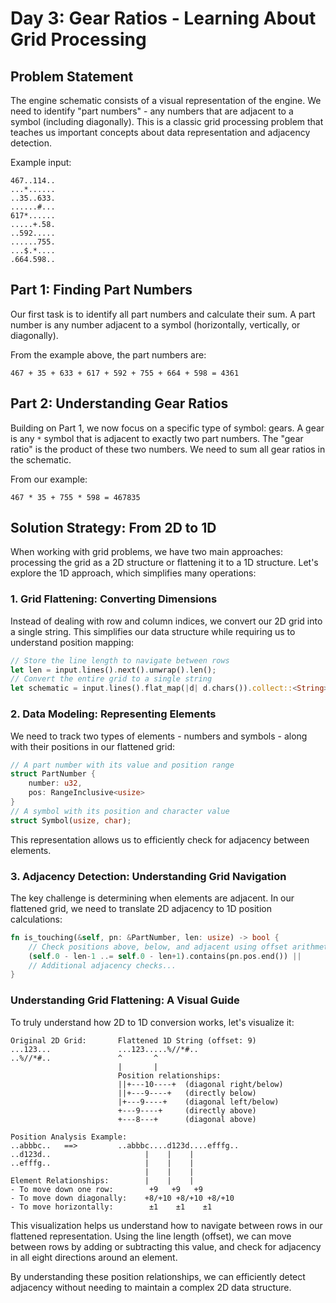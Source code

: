 # Day 3: Gear Ratios - Learning About Grid Processing

## Problem Statement
The engine schematic consists of a visual representation of the engine. We need to identify "part numbers" - any numbers that are adjacent to a symbol (including diagonally). This is a classic grid processing problem that teaches us important concepts about data representation and adjacency detection.

Example input:
```
467..114..
...*......
..35..633.
......#...
617*......
.....+.58.
..592.....
......755.
...$.*....
.664.598..
```

## Part 1: Finding Part Numbers
Our first task is to identify all part numbers and calculate their sum. A part number is any number adjacent to a symbol (horizontally, vertically, or diagonally).

From the example above, the part numbers are:
```
467 + 35 + 633 + 617 + 592 + 755 + 664 + 598 = 4361
```

## Part 2: Understanding Gear Ratios
Building on Part 1, we now focus on a specific type of symbol: gears. A gear is any `*` symbol that is adjacent to exactly two part numbers. The "gear ratio" is the product of these two numbers. We need to sum all gear ratios in the schematic.

From our example:
```
467 * 35 + 755 * 598 = 467835
```

## Solution Strategy: From 2D to 1D

When working with grid problems, we have two main approaches: processing the grid as a 2D structure or flattening it to a 1D structure. Let's explore the 1D approach, which simplifies many operations:

### 1. **Grid Flattening: Converting Dimensions**
Instead of dealing with row and column indices, we convert our 2D grid into a single string. This simplifies our data structure while requiring us to understand position mapping:

```rust
// Store the line length to navigate between rows
let len = input.lines().next().unwrap().len();
// Convert the entire grid to a single string
let schematic = input.lines().flat_map(|d| d.chars()).collect::<String>();
```

### 2. **Data Modeling: Representing Elements**
We need to track two types of elements - numbers and symbols - along with their positions in our flattened grid:

```rust
// A part number with its value and position range
struct PartNumber {
    number: u32,
    pos: RangeInclusive<usize>
}
// A symbol with its position and character value
struct Symbol(usize, char);
```

This representation allows us to efficiently check for adjacency between elements.

### 3. **Adjacency Detection: Understanding Grid Navigation**
The key challenge is determining when elements are adjacent. In our flattened grid, we need to translate 2D adjacency to 1D position calculations:

```rust
fn is_touching(&self, pn: &PartNumber, len: usize) -> bool {
    // Check positions above, below, and adjacent using offset arithmetic
    (self.0 - len-1 ..= self.0 - len+1).contains(pn.pos.end()) ||
    // Additional adjacency checks...
}
```

### Understanding Grid Flattening: A Visual Guide

To truly understand how 2D to 1D conversion works, let's visualize it:

```
Original 2D Grid:       Flattened 1D String (offset: 9)
...123...               ...123.....%//*#..
..%//*#..               ^       ^
                        |       |
                        Position relationships:
                        ||+---10----+  (diagonal right/below)
                        ||+---9----+   (directly below)
                        |+---9----+    (diagonal left/below)
                        +---9----+     (directly above)
                        +---8---+      (diagonal above)

Position Analysis Example:
..abbbc..   ==>         ..abbbc....d123d....efffg..
..d123d..                     |    |    |
..efffg..                     |    |    |
                              |    |    |
Element Relationships:        |    |    |
- To move down one row:        +9   +9   +9
- To move down diagonally:    +8/+10 +8/+10 +8/+10
- To move horizontally:        ±1    ±1    ±1
```

This visualization helps us understand how to navigate between rows in our flattened representation. Using the line length (offset), we can move between rows by adding or subtracting this value, and check for adjacency in all eight directions around an element.

By understanding these position relationships, we can efficiently detect adjacency without needing to maintain a complex 2D data structure.
